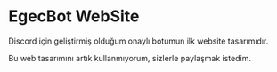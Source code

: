 # EgecBot WebSite

Discord için geliştirmiş olduğum onaylı botumun ilk website tasarımıdır. 

Bu web tasarımını artık kullanmıyorum, sizlerle paylaşmak istedim.
